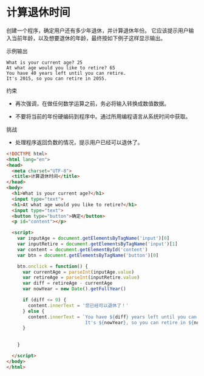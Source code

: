 # 计算退休时间

创建一个程序，确定用户还有多少年退休，并计算退休年份。
它应该提示用户输入当前年龄，以及想要退休的年龄，最终按如下例子这样显示输出。

示例输出
```shell
What is your current age? 25
At what age would you like to retire? 65
You have 40 years left until you can retire.
It's 2015, so you can retire in 2055.
```

约束

- 再次强调，在做任何数学运算之前，务必将输入转换成数值数据。

- 不要将当前的年份硬编码到程序中。通过所用编程语言从系统时间中获取。

挑战

- 处理程序返回负数的情况，提示用户已经可以退休了。

```html
<!DOCTYPE html>
<html lang="en">
<head>
  <meta charset="UTF-8">
  <title>计算退休时间</title>
</head>
<body>
  <h1>What is your current age?</h1>
  <input type="text">
  <h1>At what age would you like to retire?</h1>
  <input type="text">
  <button type="button">确定</button>
  <p id="content"></p>

  <script>
    var inputAge = document.getElementsByTagName('input')[0]
    var inputRetire = document.getElementsByTagName('input')[1]
    var content = document.getElementById('content')
    var btn = document.getElementsByTagName('button')[0]

    btn.onclick = function() {
      var currentAge = parseInt(inputAge.value)
      var retireAge = parseInt(inputRetire.value)
      var diff = retireAge - currentAge
      var nowYear = new Date().getFullYear()

      if (diff <= 0) {
        content.innerText = '您已经可以退休了！'
      } else {
        content.innerText = `You have ${diff} years left until you can retire.
                             It's ${nowYear}, so you can retire in ${nowYear + diff}.`
      }

      
    }

  </script>
</body>
</html>
```


